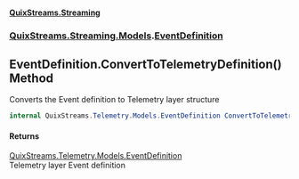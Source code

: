 #### [QuixStreams.Streaming](index.md 'index')
### [QuixStreams.Streaming.Models](QuixStreams.Streaming.Models.md 'QuixStreams.Streaming.Models').[EventDefinition](EventDefinition.md 'QuixStreams.Streaming.Models.EventDefinition')

## EventDefinition.ConvertToTelemetryDefinition() Method

Converts the Event definition to Telemetry layer structure

```csharp
internal QuixStreams.Telemetry.Models.EventDefinition ConvertToTelemetryDefinition();
```

#### Returns
[QuixStreams.Telemetry.Models.EventDefinition](https://docs.microsoft.com/en-us/dotnet/api/QuixStreams.Telemetry.Models.EventDefinition 'QuixStreams.Telemetry.Models.EventDefinition')  
Telemetry layer Event definition
